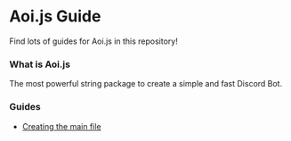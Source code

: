 # Aoi.js Guide

Find lots of guides for Aoi.js in this repository!

### What is Aoi.js

The most powerful string package to create a simple and fast Discord Bot.

### Guides

* [Creating the main file](https://github.com/Slyrith/Aoi.js-Guide/tree/v5/Creating%20the%20main%20file)
